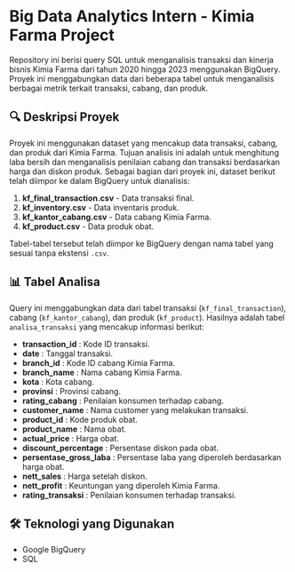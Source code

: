 # Big Data Analytics Intern - Kimia Farma Project

Repository ini berisi query SQL untuk menganalisis transaksi dan kinerja bisnis Kimia Farma dari tahun 2020 hingga 2023 menggunakan BigQuery. Proyek ini menggabungkan data dari beberapa tabel untuk menganalisis berbagai metrik terkait transaksi, cabang, dan produk.

## 🔍 Deskripsi Proyek
Proyek ini menggunakan dataset yang mencakup data transaksi, cabang, dan produk dari Kimia Farma. Tujuan analisis ini adalah untuk menghitung laba bersih dan menganalisis penilaian cabang dan transaksi berdasarkan harga dan diskon produk. Sebagai bagian dari proyek ini, dataset berikut telah diimpor ke dalam BigQuery untuk dianalisis:

1. **kf_final_transaction.csv** - Data transaksi final.
2. **kf_inventory.csv** - Data inventaris produk.
3. **kf_kantor_cabang.csv** - Data cabang Kimia Farma.
4. **kf_product.csv** - Data produk obat.

Tabel-tabel tersebut telah diimpor ke BigQuery dengan nama tabel yang sesuai tanpa ekstensi `.csv`.

## 📊 Tabel Analisa
Query ini menggabungkan data dari tabel transaksi (`kf_final_transaction`), cabang (`kf_kantor_cabang`), dan produk (`kf_product`). Hasilnya adalah tabel `analisa_transaksi` yang mencakup informasi berikut:

- **transaction_id** : Kode ID transaksi.
- **date** : Tanggal transaksi.
- **branch_id** : Kode ID cabang Kimia Farma.
- **branch_name** : Nama cabang Kimia Farma.
- **kota** : Kota cabang.
- **provinsi** : Provinsi cabang.
- **rating_cabang** : Penilaian konsumen terhadap cabang.
- **customer_name** : Nama customer yang melakukan transaksi.
- **product_id** : Kode produk obat.
- **product_name** : Nama obat.
- **actual_price** : Harga obat.
- **discount_percentage** : Persentase diskon pada obat.
- **persentase_gross_laba** : Persentase laba yang diperoleh berdasarkan harga obat.
- **nett_sales** : Harga setelah diskon.
- **nett_profit** : Keuntungan yang diperoleh Kimia Farma.
- **rating_transaksi** : Penilaian konsumen terhadap transaksi.

## 🛠 Teknologi yang Digunakan
- Google BigQuery
- SQL
